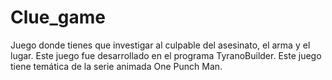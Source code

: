 # Clue_game
Juego donde tienes que investigar al culpable del asesinato, el arma y el lugar. Este juego fue desarrollado en el programa TyranoBuilder. Este juego tiene temática de la serie animada One Punch Man.
